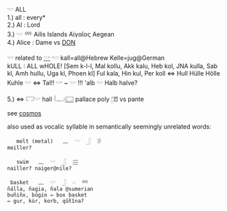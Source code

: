 𓎟 ALL  
1.) all : every*  
2.) Al  : Lord  
3.) 𓎟  𓍮 Ailis Islands Αἰγαῖος Aegean  
4.) Alice : Dame vs [DON](DON)  

𓎟 related to [𓎡](𓎡) 𓎢 kall=all@Hebrew Kelle=jug@German  
kULL : ALL wHOLE! [Sem k-l-l, Mal kollu, Akk kalu, Heb kol, JNA kulla, Sab kl, Amh hullu, Uga kl, Phoen kl] Ful kala, Hin kul, Per koll ⇔ Hull Hülle Hölle Kuhle 𓎟 ⇔ Tal!! 𓎡 ~ 𓎟 !!! 'alb 𓎟 Halb halve?  

5.) ⇔ 𓉐𓎟 hall 𓎛𓂝[𓉐](𓉐)  pallace poly [𓉺](𓉺)𐁇 vs pante  

see [cosmos](cosmos)  

also used as vocalic syllable in semantically seemingly unrelated words:  

```  
   melt (metal)   𓈖  𓎟  𓃀  𓀀  
meiller?  

   swim   𓈖  𓎟  𓃀  𓈗  
nailler? naiger@nile?  

 basket   𓈖  𓎟  𓃀  𓏏  𓍮  
ñálla, ñagia, ñala @sumerian  
buñiñx, búgin ⇔ box basket  
⇔ gur, kùr, korb, qûłîna?  
```  